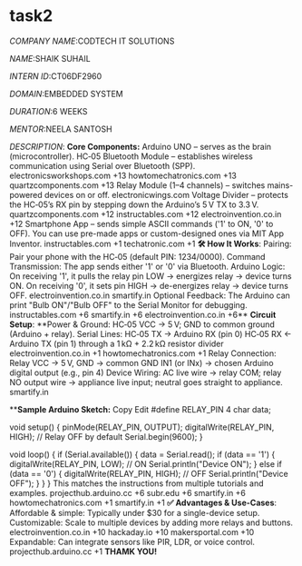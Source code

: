 # task2
*COMPANY NAME*:CODTECH IT SOLUTIONS 

*NAME*:SHAIK SUHAIL

*INTERN ID*:CT06DF2960

*DOMAIN*:EMBEDDED SYSTEM

*DURATION*:6 WEEKS

*MENTOR*:NEELA SANTOSH

*DESCRIPTION*: 
**Core Components:**
Arduino UNO – serves as the brain (microcontroller).
HC‑05 Bluetooth Module – establishes wireless communication using Serial over Bluetooth (SPP). 
electronicsworkshops.com
+13
howtomechatronics.com
+13
quartzcomponents.com
+13
Relay Module (1–4 channels) – switches mains-powered devices on or off. 
electronicwings.com
Voltage Divider – protects the HC‑05’s RX pin by stepping down the Arduino’s 5 V TX to 3.3 V. 
quartzcomponents.com
+12
instructables.com
+12
electroinvention.co.in
+12
Smartphone App – sends simple ASCII commands ('1' to ON, '0' to OFF). You can use pre-made apps or custom-designed ones via MIT App Inventor. 
instructables.com
+1
techatronic.com
+1
**🛠 How It Works**:
Pairing: Pair your phone with the HC‑05 (default PIN: 1234/0000).
Command Transmission: The app sends either '1' or '0' via Bluetooth.
Arduino Logic:
On receiving '1', it pulls the relay pin LOW → energizes relay → device turns ON.
On receiving '0', it sets pin HIGH → de-energizes relay → device turns OFF. 
electroinvention.co.in
smartify.in
Optional Feedback: The Arduino can print "Bulb ON"/"Bulb OFF" to the Serial Monitor for debugging. 
instructables.com
+6
smartify.in
+6
electroinvention.co.in
+6**
**Circuit Setup**:
**Power & Ground: HC‑05 VCC → 5 V; GND to common ground (Arduino + relay).
Serial Lines:
HC‑05 TX → Arduino RX (pin 0)
HC‑05 RX ← Arduino TX (pin 1) through a 1 kΩ + 2.2 kΩ resistor divider 
electroinvention.co.in
+1
howtomechatronics.com
+1
Relay Connection:
Relay VCC → 5 V, GND → common GND
IN1 (or INx) → chosen Arduino digital output (e.g., pin 4)
Device Wiring: AC live wire → relay COM; relay NO output wire → appliance live input; neutral goes straight to appliance. 
smartify.in

****Sample Arduino Sketch:**
Copy
Edit
#define RELAY_PIN 4
char data;

void setup() {
  pinMode(RELAY_PIN, OUTPUT);
  digitalWrite(RELAY_PIN, HIGH); // Relay OFF by default
  Serial.begin(9600);
}

void loop() {
  if (Serial.available()) {
    data = Serial.read();
    if (data == '1') {
      digitalWrite(RELAY_PIN, LOW);  // ON
      Serial.println("Device ON");
    } else if (data == '0') {
      digitalWrite(RELAY_PIN, HIGH); // OFF
      Serial.println("Device OFF");
    }
  }
}
This matches the instructions from multiple tutorials and examples. 
projecthub.arduino.cc
+6
subr.edu
+6
smartify.in
+6
howtomechatronics.com
+1
smartify.in
+1
**✅ Advantages & Use-Cases**:
Affordable & simple: Typically under $30 for a single-device setup.
Customizable: Scale to multiple devices by adding more relays and buttons. 
electroinvention.co.in
+10
hackaday.io
+10
makersportal.com
+10
Expandable: Can integrate sensors like PIR, LDR, or voice control. 
projecthub.arduino.cc
+1
**THAMK YOU!**

